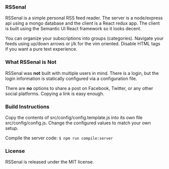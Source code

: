 ### RSSenal

RSSenal is a simple personal RSS feed reader. The server is a node/express api using a mongo database and the client is a React redux app. The client is built using the Semantic UI React framework so it looks decent.

You can organize your subscriptions into groups (categories). Navigate your feeds using up/down arrows or j/k for the vim oriented. Disable HTML tags if you want a pure text experience.

### What RSSenal is **Not**

RSSenal was **not** built with multiple users in mind. There is a login, but the login information is statically configured via a configuration file.

There are **no** options to share a post on Facebook, Twitter, or any other social platforms. Copying a link is easy enough.

### Build Instructions

Copy the contents of src/config/config.template.js into its own file src/config/config.js. Change the configured values to match your own setup.

Compile the server code:
`$ npm run compile:server`

### License

RSSenal is released under the MIT license.
